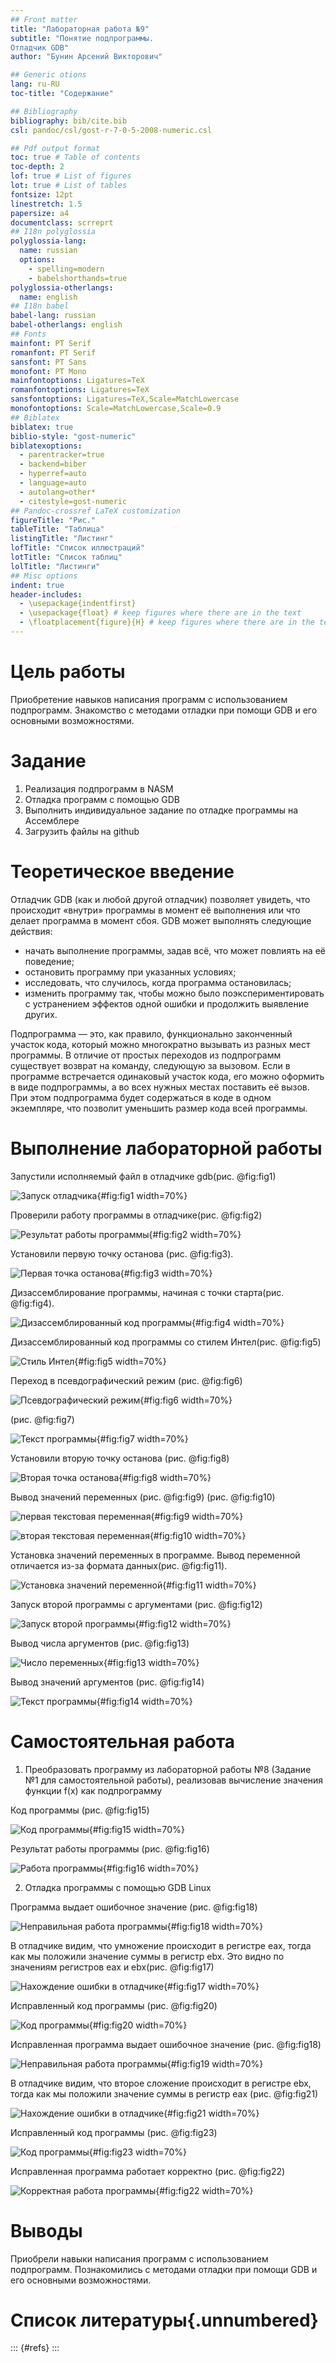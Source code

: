 ```yaml
---
## Front matter
title: "Лабораторная работа №9"
subtitle: "Понятие подпрограммы.
Отладчик GDB"
author: "Бунин Арсений Викторович"

## Generic otions
lang: ru-RU
toc-title: "Содержание"

## Bibliography
bibliography: bib/cite.bib
csl: pandoc/csl/gost-r-7-0-5-2008-numeric.csl

## Pdf output format
toc: true # Table of contents
toc-depth: 2
lof: true # List of figures
lot: true # List of tables
fontsize: 12pt
linestretch: 1.5
papersize: a4
documentclass: scrreprt
## I18n polyglossia
polyglossia-lang:
  name: russian
  options:
	- spelling=modern
	- babelshorthands=true
polyglossia-otherlangs:
  name: english
## I18n babel
babel-lang: russian
babel-otherlangs: english
## Fonts
mainfont: PT Serif
romanfont: PT Serif
sansfont: PT Sans
monofont: PT Mono
mainfontoptions: Ligatures=TeX
romanfontoptions: Ligatures=TeX
sansfontoptions: Ligatures=TeX,Scale=MatchLowercase
monofontoptions: Scale=MatchLowercase,Scale=0.9
## Biblatex
biblatex: true
biblio-style: "gost-numeric"
biblatexoptions:
  - parentracker=true
  - backend=biber
  - hyperref=auto
  - language=auto
  - autolang=other*
  - citestyle=gost-numeric
## Pandoc-crossref LaTeX customization
figureTitle: "Рис."
tableTitle: "Таблица"
listingTitle: "Листинг"
lofTitle: "Список иллюстраций"
lotTitle: "Список таблиц"
lolTitle: "Листинги"
## Misc options
indent: true
header-includes:
  - \usepackage{indentfirst}
  - \usepackage{float} # keep figures where there are in the text
  - \floatplacement{figure}{H} # keep figures where there are in the text
---
```


# Цель работы

Приобретение навыков написания программ с использованием подпрограмм. Знакомство
с методами отладки при помощи GDB и его основными возможностями.

# Задание
1. Реализация подпрограмм в NASM
2. Отладка программ с помощью GDB
3. Выполнить индивидуальное задание по отладке программы на Ассемблере
4. Загрузить файлы на github

# Теоретическое введение

Отладчик GDB (как и любой другой отладчик) позволяет увидеть, что происходит «внутри»
программы в момент её выполнения или что делает программа в момент сбоя.
GDB может выполнять следующие действия:
* начать выполнение программы, задав всё, что может повлиять на её поведение;
* остановить программу при указанных условиях;
* исследовать, что случилось, когда программа остановилась;
* изменить программу так, чтобы можно было поэкспериментировать с устранением
эффектов одной ошибки и продолжить выявление других.

Подпрограмма — это, как правило, функционально законченный участок кода, который
можно многократно вызывать из разных мест программы. В отличие от простых переходов
из подпрограмм существует возврат на команду, следующую за вызовом.
Если в программе встречается одинаковый участок кода, его можно оформить в виде
подпрограммы, а во всех нужных местах поставить её вызов. При этом подпрограмма будет содержаться в коде в одном экземпляре, что позволит уменьшить размер кода всей
программы.

# Выполнение лабораторной работы

Запустили исполняемый файл в отладчике gdb(рис. @fig:fig1)

![Запуск отладчика](image/img1.png){#fig:fig1 width=70%}

Проверили работу программы в отладчике(рис. @fig:fig2)

![Результат работы программы](image/img2.png){#fig:fig2 width=70%}

Установили первую точку останова (рис. @fig:fig3).

![Первая точка останова](image/img3.png){#fig:fig3 width=70%}

 Дизассемблирование программы, начиная с точки старта(рис. @fig:fig4).

![Дизассемблированный код программы](image/img4.png){#fig:fig4 width=70%}

Дизассемблированный код программы со стилем Интел(рис. @fig:fig5)

![Стиль Интел](image/img5.png){#fig:fig5 width=70%}

Переход в псевдографический режим (рис. @fig:fig6)

![Псевдографический режим](image/img6.png){#fig:fig6 width=70%}

 (рис. @fig:fig7)

![Текст программы](image/img7.png){#fig:fig7 width=70%}

Установили вторую точку останова (рис. @fig:fig8)

![Вторая точка останова](image/img8.png){#fig:fig8 width=70%}

Вывод значений переменных (рис. @fig:fig9) (рис. @fig:fig10)

![первая текстовая переменная](image/img9.png){#fig:fig9 width=70%}

![вторая текстовая переменная](image/img10.png){#fig:fig10 width=70%}

 Установка значений переменных в программе. Вывод переменной отличается из-за формата данных(рис. @fig:fig11).

![Установка значений переменной](image/img11.png){#fig:fig11 width=70%}

Запуск второй программы с аргументами (рис. @fig:fig12)

![Запуск второй программы](image/img12.png){#fig:fig12 width=70%}

Вывод числа аргументов (рис. @fig:fig13)

![Число переменных](image/img13.png){#fig:fig13 width=70%}

Вывод значений аргументов (рис. @fig:fig14)

![Текст программы](image/img14.png){#fig:fig14 width=70%}

# Самостоятельная работа

1. Преобразовать программу из лабораторной работы №8 (Задание №1 для самостоятельной работы), реализовав вычисление значения функции f(x) как подпрограмму

Код программы (рис. @fig:fig15)

![Код программы](image/img15.png){#fig:fig15 width=70%}

Результат работы программы (рис. @fig:fig16)

![Работа программы](image/img16.png){#fig:fig16 width=70%}

2. Отладка программы с помощью GDB Linux

Программа выдает ошибочное значение (рис. @fig:fig18)

![Неправильная работа программы](image/img18.png){#fig:fig18 width=70%}

В отладчике видим, что умножение происходит в регистре eax, тогда как мы положили значение суммы в регистр ebx. Это видно по значениям регистров eax и ebx(рис. @fig:fig17)

![Нахождение ошибки в отладчике](image/img17.png){#fig:fig17 width=70%}

Исправленный код программы (рис. @fig:fig20)

![Код программы](image/img20.png){#fig:fig20 width=70%}

Исправленная программа выдает ошибочное значение (рис. @fig:fig18)

![Неправильная работа программы](image/img19.png){#fig:fig19 width=70%}

В отладчике видим, что второе сложение происходит в регистре ebx, тогда как мы положили значение суммы в регистр eax (рис. @fig:fig21)

![Нахождение ошибки в отладчике](image/img21.png){#fig:fig21 width=70%}

Исправленный код программы (рис. @fig:fig23)

![Код программы](image/img23.png){#fig:fig23 width=70%}

Исправленная программа работает корректно (рис. @fig:fig22)

![Корректная работа программы](image/img22.png){#fig:fig22 width=70%}


# Выводы

Приобрели навыки написания программ с использованием подпрограмм. Познакомились
с методами отладки при помощи GDB и его основными возможностями.

# Список литературы{.unnumbered}

::: {#refs}
:::
